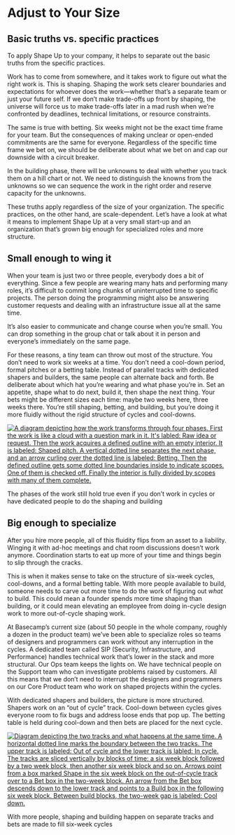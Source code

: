 # Adjust to Your Size

## Basic truths vs. specific practices

To apply Shape Up to your company, it helps to separate out the basic truths from the specific practices.

Work has to come from somewhere, and it takes work to figure out what the right work is. This is shaping. Shaping the work sets clearer boundaries and expectations for whoever does the work—whether that’s a separate team or just your future self. If we don’t make trade-offs up front by shaping, the universe will force us to make trade-offs later in a mad rush when we’re confronted by deadlines, technical limitations, or resource constraints.

The same is true with betting. Six weeks might not be the exact time frame for your team. But the consequences of making unclear or open-ended commitments are the same for everyone. Regardless of the specific time frame we bet on, we should be deliberate about what we bet on and cap our downside with a circuit breaker.

In the building phase, there will be unknowns to deal with whether you track them on a hill chart or not. We need to distinguish the knowns from the unknowns so we can sequence the work in the right order and reserve capacity for the unknowns.

These truths apply regardless of the size of your organization. The specific practices, on the other hand, are scale-dependent. Let’s have a look at what it means to implement Shape Up at a very small start-up and an organization that’s grown big enough for specialized roles and more structure.

## Small enough to wing it

When your team is just two or three people, everybody does a bit of everything. Since a few people are wearing many hats and performing many roles, it’s difficult to commit long chunks of uninterrupted time to specific projects. The person doing the programming might also be answering customer requests and dealing with an infrastructure issue all at the same time.

It’s also easier to communicate and change course when you’re small. You can drop something in the group chat or talk about it in person and everyone’s immediately on the same page.

For these reasons, a tiny team can throw out most of the structure. You don’t need to work six weeks at a time. You don’t need a cool-down period, formal pitches or a betting table. Instead of parallel tracks with dedicated shapers and builders, the same people can alternate back and forth. Be deliberate about which hat you’re wearing and what phase you’re in. Set an appetite, shape what to do next, build it, then shape the next thing. Your bets might be different sizes each time: maybe two weeks here, three weeks there. You’re still shaping, betting, and building, but you’re doing it more fluidly without the rigid structure of cycles and cool-downs.

[![A diagram depicting how the work transforms through four phases. First the work is like a cloud with a question mark in it. It's labled: Raw idea or request. Then the work acquires a defined outline with an empty interior. It is labeled: Shaped pitch. A vertical dotted line separates the next phase, and an arrow curling over the dotted line is labeled: Betting. Then the defined outline gets some dotted line boundaries inside to indicate scopes. One of them is checked off. Finally the interior is fully divided by scopes with many of them complete.](assets/phases_of_work-c2d3f6225e1b92af9453047a4364a174099de56289f0082a3d39673c20bd2db3.png)](assets/phases_of_work-c2d3f6225e1b92af9453047a4364a174099de56289f0082a3d39673c20bd2db3.png)

The phases of the work still hold true even if you don’t work in cycles or have dedicated people to do the shaping and building

## Big enough to specialize

After you hire more people, all of this fluidity flips from an asset to a liability. Winging it with ad-hoc meetings and chat room discussions doesn’t work anymore. Coordination starts to eat up more of your time and things begin to slip through the cracks.

This is when it makes sense to take on the structure of six-week cycles, cool-downs, and a formal betting table. With more people available to build, someone needs to carve out more time to do the work of figuring out *what* to build. This could mean a founder spends more time shaping than building, or it could mean elevating an employee from doing in-cycle design work to more out-of-cycle shaping work.

At Basecamp’s current size (about 50 people in the whole company, roughly a dozen in the product team) we’ve been able to specialize roles so teams of designers and programmers can work without any interruption in the cycles. A dedicated team called SIP (Security, Infrastructure, and Performance) handles technical work that’s lower in the stack and more structural. Our Ops team keeps the lights on. We have technical people on the Support team who can investigate problems raised by customers. All this means that we don’t need to interrupt the designers and programmers on our Core Product team who work on shaped projects within the cycles.

With dedicated shapers and builders, the picture is more structured. Shapers work on an “out of cycle” track. Cool-down between cycles gives everyone room to fix bugs and address loose ends that pop up. The betting table is held during cool-down and then bets are placed for the next cycle.

[![Diagram depicting the two tracks and what happens at the same time. A horizontal dotted line marks the boundary between the two tracks. The upper track is labeled: Out of cycle and the lower track is labled: In cycle. The tracks are sliced vertically by blocks of time: a six week block followed by a two week block, then another six week block and so on. Arrows point from a box marked Shape in the six week block on the out-of-cycle track over to a Bet box in the two-week block. An arrow from the Bet box descends down to the lower track and points to a Build box in the following six week block. Between build blocks, the two-week gap is labeled: Cool down.](assets/two_tracks-e8df2166d8c2f842aeb9dc0e8e5f5a02134c8e315cbe1b353adfd71955305a19.png)](assets/two_tracks-e8df2166d8c2f842aeb9dc0e8e5f5a02134c8e315cbe1b353adfd71955305a19.png)

With more people, shaping and building happen on separate tracks and bets are made to fill six-week cycles
